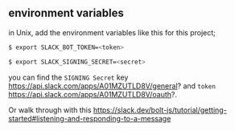 ## environment variables
in Unix, add the environment variables like this for this project;
```sh
$ export SLACK_BOT_TOKEN=<token>

$ export SLACK_SIGNING_SECRET=<secret>
```

you can find the `SIGNING Secret` key https://api.slack.com/apps/A01MZUTLD8V/general? and `token` https://api.slack.com/apps/A01MZUTLD8V/oauth?.

Or walk through with this https://slack.dev/bolt-js/tutorial/getting-started#listening-and-responding-to-a-message